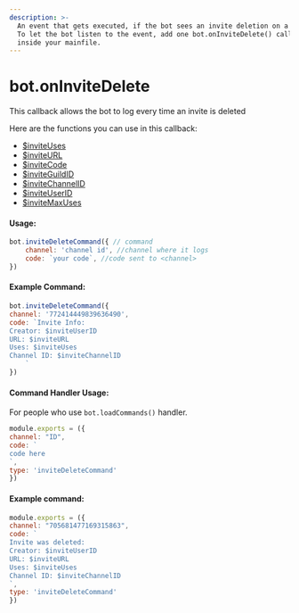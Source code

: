 ```yaml
---
description: >-
  An event that gets executed, if the bot sees an invite deletion on a server.
  To let the bot listen to the event, add one bot.onInviteDelete() callback
  inside your mainfile.
---
```


# bot.onInviteDelete

This callback allows the bot to log every time an invite is deleted

Here are the functions you can use in this callback:

* [$inviteUses ](../functions/usdinviteuses.md)
* [$inviteURL ](../functions/usdinviteurl.md)
* [$inviteCode](../functions/usdinvitecode.md) 
* [$inviteGuildID](../functions/usdinviteguildid.md)
* [$inviteChannelID ](../functions/usdinvitechannelid.md)
* [$inviteUserID ](../functions/usdinviteuserid.md)
* [$inviteMaxUses](../functions/usdinvitemaxuses.md)

#### Usage:

```javascript
bot.inviteDeleteCommand({ // command
    channel: 'channel id', //channel where it logs
    code: `your code`, //code sent to <channel>
})
```

#### Example Command:

```javascript
bot.inviteDeleteCommand({ 
channel: '772414449839636490', 
code: `Invite Info:
Creator: $inviteUserID
URL: $inviteURL
Uses: $inviteUses
Channel ID: $inviteChannelID
    ` 
}) 
```

#### Command Handler Usage:
For people who use `bot.loadCommands()` handler.
```javascript
module.exports = ({
channel: "ID",
code: `
code here
`,
type: 'inviteDeleteCommand'
})
```
#### Example command:

```javascript
module.exports = ({
channel: "705681477169315863",
code: `
Invite was deleted:
Creator: $inviteUserID
URL: $inviteURL
Uses: $inviteUses
Channel ID: $inviteChannelID
`,
type: 'inviteDeleteCommand'
})
```
